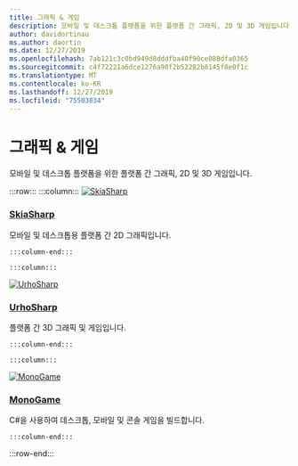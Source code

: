 ```yaml
---
title: 그래픽 & 게임
description: 모바일 및 데스크톱 플랫폼을 위한 플랫폼 간 그래픽, 2D 및 3D 게임입니다.
author: davidortinau
ms.author: daortin
ms.date: 12/27/2019
ms.openlocfilehash: 7ab121c3c0bd949d8dddfba40f90ce088dfa0365
ms.sourcegitcommit: c4f72221a6dce1276a90f2b52282b8145f8e0f1c
ms.translationtype: MT
ms.contentlocale: ko-KR
ms.lasthandoff: 12/27/2019
ms.locfileid: "75503034"
---
```

# <a name="graphics--games"></a>그래픽 & 게임

모바일 및 데스크톱 플랫폼을 위한 플랫폼 간 그래픽, 2D 및 3D 게임입니다.

:::row:::
    :::column:::
[![SkiaSharp](~/media/index/xamarin-graphics-skia.svg)](~/xamarin-forms/user-interface/graphics/skiasharp/index.md)

### <a name="skiasharpxamarin-formsuser-interfacegraphicsskiasharpindexmd"></a>[SkiaSharp](~/xamarin-forms/user-interface/graphics/skiasharp/index.md)

모바일 및 데스크톱용 플랫폼 간 2D 그래픽입니다.

    :::column-end:::

    :::column:::
[![UrhoSharp](~/media/index/xamarin-graphics-urho.svg)](~/graphics-games/urhosharp/index.md)

### <a name="urhosharpgraphics-gamesurhosharpindexmd"></a>[UrhoSharp](~/graphics-games/urhosharp/index.md)

플랫폼 간 3D 그래픽 및 게임입니다.

    :::column-end:::

    :::column:::
[![MonoGame](~/media/index/xamarin-graphics-monogame.svg)](~/graphics-games/monogame/index.md)

### <a name="monogamegraphics-gamesmonogameindexmd"></a>[MonoGame](~/graphics-games/monogame/index.md)

C#을 사용하여 데스크톱, 모바일 및 콘솔 게임을 빌드합니다.

    :::column-end:::

:::row-end:::